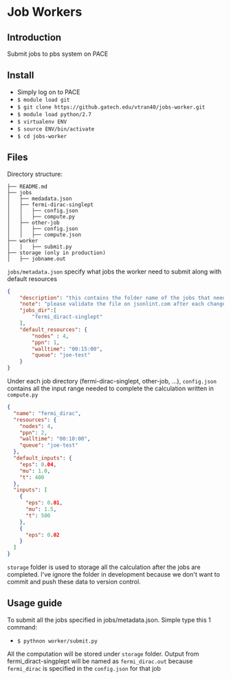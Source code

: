 # Job Workers

## Introduction

Submit jobs to pbs system on PACE

## Install
* Simply log on to PACE
* ```$ module load git```
* ```$ git clone https://github.gatech.edu/vtran40/jobs-worker.git```
* ```$ module load python/2.7```
* ```$ virtualenv ENV```
* ```$ source ENV/bin/activate```
* ```$ cd jobs-worker```

## Files
Directory structure:
```
├── README.md
├── jobs
│   ├── medadata.json
│   ├── fermi-dirac-singlept
│   │   ├── config.json
│   │   ├── compute.py
│   ├── other-job
│   │   ├── config.json
│   │   ├── compute.json  
├── worker
│   │   ├── submit.py
├── storage (only in production)
│   ├── jobname.out
```

`jobs/metadata.json` specify what jobs the worker need to submit along with default resources 

```json
{
    "description": "this contains the folder name of the jobs that need to be submitted",
    "note": "please validate the file on jsonlint.com after each change",
    "jobs_dir":[
        "fermi_diract-singlept"
    ],
    "default_resources": {
        "nodes" : 4,
        "ppn": 1,
        "walltime": "00:15:00",
        "queue": "joe-test"
    }
}
```

Under each job directory (fermi-dirac-singlept, other-job, ...), `config.json` contains all the input range needed to complete the calculation written in ```compute.py```
```json
{
  "name": "fermi_dirac",
  "resources": {
    "nodes": 4,
    "ppn": 2,
    "walltime": "00:10:00",
    "queue": "joe-test"
  },
  "default_inputs": {
    "eps": 0.04,
    "mu": 1.0,
    "t": 400
  },
  "inputs": [
    {
      "eps": 0.01,
      "mu": 1.5,
      "t": 500
    },
    {
      "eps": 0.02
    }
  ]
}
```

`storage` folder is used to storage all the calculation after the jobs are completed. I've ignore the folder in development because we don't want to commit and push these data to version control.
## Usage guide
To submit all the jobs specified in jobs/metadata.json. Simple type this 1 command:
* ```$ pythnon worker/submit.py```

All the computation will be stored under ```storage``` folder. Output from fermi_diract-singplept will be named as ```fermi_dirac.out``` because ```fermi_dirac``` is specified in the ```config.json``` for that job
